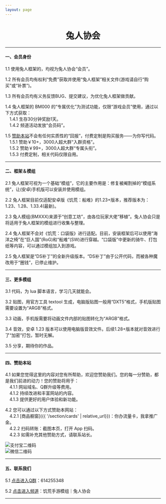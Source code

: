 ```yaml
---
layout: page
---
```


<h1 style="text-align:center;">兔人协会</h1>

---

#### 一、会员身份

1.1 使用兔人框架的，均视为兔人协会“会员”。  

1.2 所有会员均有权利“免费”获取并使用“兔人框架”相关文件(游戏请自行“购买”或“补票”)。  

1.3 所有会员均有义务反馈BUG、提交建议，为优化兔人框架做贡献。  

1.4 兔人框架的 BM000 的“专属优化”为测试功能，仅限“游戏会员”使用，通过以下方式获取：  
　1.4.1 生存30分钟奖励1天。  
　1.4.2 频道活动发放“会员码”。  

1.5 <a href="#四赞助本站">赞助本站</a>不会有任何实质性的“回报”，付费定制是购买服务——为你写代码。  
　1.5.1 赞助￥10+，3000人超大群“入群资格”。  
　1.5.2 赞助￥99+，3000人超大群“专属头衔”。  
　1.5.3 付费定制，相关代码仅限自用。  

---

#### 二、框架＆模组

2.1 兔人框架可视为一个基础“模组”，它的主要作用是：修复被阉割掉的“模组系统”，让(安卓)手机版可以安装并使用模组。  

2.2 兔人框架目前仅适配安卓版《饥荒：船难》的1.23+版本，推荐版本为：1.23、1.28、1.33.4(最新)。  

2.3 兔人模组(BMXXX)来源于“创意工坊”，由各位玩家大佬“移植”。兔人协会只是将适用于兔人框架的模组进行收集与整理。  

2.4 兔人框架不会对《饥荒：口袋版》进行适配。目前，安装框架后可以使用“海洋之椅”在“巨人国”(RoG)和“船难”(SW)进行穿越。“口袋版”中更新的骑牛、打包纸等内容，可以通过模组加入到游戏。  

2.5 兔人框架是“DS补丁”的全新升级版本。“DS补丁”由于公开代码，而被各种魔改用于“圈钱”，已停止维护。  

---

#### 三、更多模组

3.1 代码，为 lua 脚本语言，学习几天就能会。  

3.2 贴图，用官方工具 textool 生成，电脑版贴图一般用“DXT5”格式，手机版贴图需要设置为“ARGB”格式。  

3.3 动画，手机版需要将动画文件内部的贴图转化为“ARGB”格式。  

3.4 音效，安卓 1.23 版本可以使用电脑版音效文件。后续1.28+版本就对音效进行了“加密”打包，暂时无解。  

3.5 分享，期待你的作品。  

---

#### 四、赞助本站

4.1 如果您觉得这里的内容对您有所帮助，欢迎您赞助我们。您的每一分赞助，都是我们前进的动力！您的赞助将用于：  
　4.1.1 网站域名、Q群升级等费用。  
　4.1.2 持续改进和丰富网站的内容。  
　4.1.3 提供更好的用户体验和新功能。  

4.2 您可以通过以下方式赞助本网站：  
　4.2.1 [商品橱窗]({{ '/section/cards' | relative_url}})：你办流量卡，我拿推广金。  
　4.2.2 扫码转账：截图本页，打开 App 扫码。  
　4.2.3 如需补充其他赞助方式，请联系站长。  
<div class="donation">
  <div class="qr-container">
    <div class="qrcode">
      <img src="{{ '/assets/img/alipay-qrcode.png' | relative_url }}" alt="支付宝二维码" />
    </div>
    <div class="qrcode">
      <img src="{{ '/assets/img/wechat-qrcode.png' | relative_url }}" alt="微信二维码" />
    </div>
  </div>
</div>

---

#### 五、联系我们

5.1 [点击进入Q群](https://jq.qq.com/?k=5WukPKv)：614255348

5.2 [点击进入频道](https://qun.qq.com/qqweb/qunpro/share?inviteCode=2l2COvdUN0S)：饥荒手游模组｜兔人协会

---
